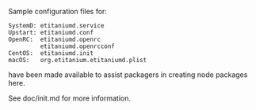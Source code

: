 Sample configuration files for:
```
SystemD: etitaniumd.service
Upstart: etitaniumd.conf
OpenRC:  etitaniumd.openrc
         etitaniumd.openrcconf
CentOS:  etitaniumd.init
macOS:   org.etitanium.etitaniumd.plist
```
have been made available to assist packagers in creating node packages here.

See doc/init.md for more information.
